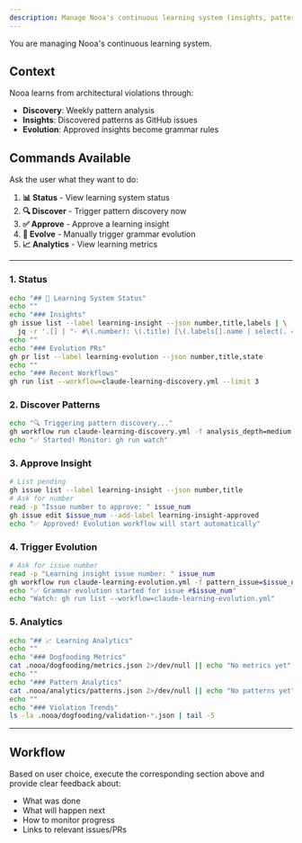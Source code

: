 ```yaml
---
description: Manage Nooa's continuous learning system (insights, patterns, evolution)
---
```


You are managing Nooa's continuous learning system.

## Context
Nooa learns from architectural violations through:
- **Discovery**: Weekly pattern analysis
- **Insights**: Discovered patterns as GitHub issues
- **Evolution**: Approved insights become grammar rules

## Commands Available

Ask the user what they want to do:

1. **📊 Status** - View learning system status
2. **🔍 Discover** - Trigger pattern discovery now
3. **✅ Approve** - Approve a learning insight
4. **🧬 Evolve** - Manually trigger grammar evolution
5. **📈 Analytics** - View learning metrics

---

### 1. Status
```bash
echo "## 🧠 Learning System Status"
echo ""
echo "### Insights"
gh issue list --label learning-insight --json number,title,labels | \
  jq -r '.[] | "- #\(.number): \(.title) [\(.labels[].name | select(. == "learning-insight-approved") // "pending")]"'
echo ""
echo "### Evolution PRs"
gh pr list --label learning-evolution --json number,title,state
echo ""
echo "### Recent Workflows"
gh run list --workflow=claude-learning-discovery.yml --limit 3
```

### 2. Discover Patterns
```bash
echo "🔍 Triggering pattern discovery..."
gh workflow run claude-learning-discovery.yml -f analysis_depth=medium
echo "✅ Started! Monitor: gh run watch"
```

### 3. Approve Insight
```bash
# List pending
gh issue list --label learning-insight --json number,title
# Ask for number
read -p "Issue number to approve: " issue_num
gh issue edit $issue_num --add-label learning-insight-approved
echo "✅ Approved! Evolution workflow will start automatically"
```

### 4. Trigger Evolution
```bash
# Ask for issue number
read -p "Learning insight issue number: " issue_num
gh workflow run claude-learning-evolution.yml -f pattern_issue=$issue_num
echo "✅ Grammar evolution started for issue #$issue_num"
echo "Watch: gh run list --workflow=claude-learning-evolution.yml"
```

### 5. Analytics
```bash
echo "## 📈 Learning Analytics"
echo ""
echo "### Dogfooding Metrics"
cat .nooa/dogfooding/metrics.json 2>/dev/null || echo "No metrics yet"
echo ""
echo "### Pattern Analytics"
cat .nooa/analytics/patterns.json 2>/dev/null || echo "No patterns yet"
echo ""
echo "### Violation Trends"
ls -la .nooa/dogfooding/validation-*.json | tail -5
```

---

## Workflow

Based on user choice, execute the corresponding section above and provide clear feedback about:
- What was done
- What will happen next
- How to monitor progress
- Links to relevant issues/PRs
